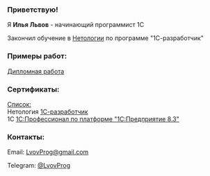 ### Приветствую!

Я **Илья Львов** - начинающий программист 1С

Закончил обучение в [Нетологии](https://netology.ru/) по программе "1С-разработчик"

### Примеры работ:

[Дипломная работа](https://github.com/lvovIlya/Netology)


### Сертификаты:

[Список:](https://github.com/lvovIlya/Certificates)  
Нетология [1С-разработчик](https://github.com/lvovIlya/Certificates/blob/main/2022.08.16%20-%20Certificate%20Netology.pdf)  
1С [1С:Профессионал по платформе "1С:Предприятие 8.3"](https://github.com/lvovIlya/Certificates/blob/main/2023.08.08%20-%20Certificate%201C%20-%20Professional%20on%20the%20platform%20'1C%3BEnterprise%208.3'.pdf) 

### Контакты:

Email: LvovProg@gmail.com

Telegram: [@LvovProg](https://t.me/LvovProg)




<!--
**lvovIlya/lvovilya** is a ✨ _special_ ✨ repository because its `README.md` (this file) appears on your GitHub profile.

Here are some ideas to get you started:

- 🔭 I’m currently working on ...
- 🌱 I’m currently learning ...
- 👯 I’m looking to collaborate on ...
- 🤔 I’m looking for help with ...
- 💬 Ask me about ...
- 📫 How to reach me: ...
- 😄 Pronouns: ...
- ⚡ Fun fact: ...
-->
